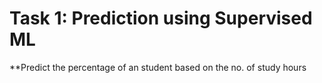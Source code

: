 # Task 1: Prediction using Supervised ML
**Predict the percentage of an student based on the no. of study hours

